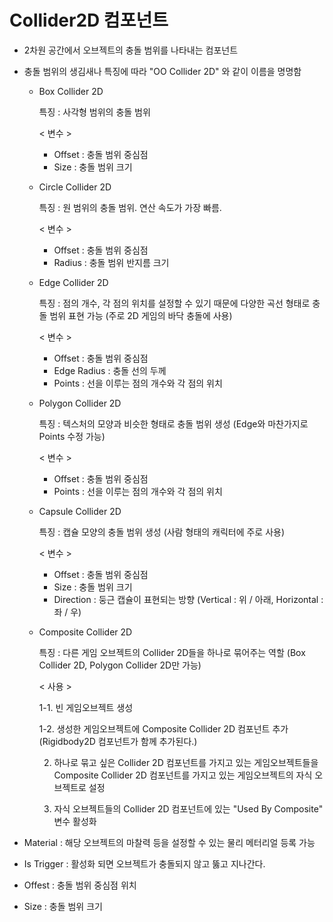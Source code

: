 # Collider2D 컴포넌트

- 2차원 공간에서 오브젝트의 충돌 범위를 나타내는 컴포넌트
- 충돌 범위의 생김새나 특징에 따라 "OO Collider 2D" 와 같이 이름을 명명함
    
    - Box Collider 2D
        
        특징 : 사각형 범위의 충돌 범위
        
        < 변수 >
        
        - Offset : 충돌 범위 중심점
        - Size : 충돌 범위 크기
    - Circle Collider 2D
        
        특징 : 원 범위의 충돌 범위. 연산 속도가 가장 빠름.
        
        < 변수 >
        
        - Offset : 충돌 범위 중심점
        - Radius : 충돌 범위 반지름 크기
    - Edge Collider 2D
        
        특징 : 점의 개수, 각 점의 위치를 설정할 수 있기 때문에 다양한 곡선 형태로 충돌 범위 표현 가능 (주로 2D 게임의 바닥 충돌에 사용)
        
        < 변수 >
        
        - Offset : 충돌 범위 중심점
        - Edge Radius : 충돌 선의 두께
        - Points : 선을 이루는 점의 개수와 각 점의 위치
    - Polygon Collider 2D
        
        특징 : 텍스처의 모양과 비슷한 형태로 충돌 범위 생성 (Edge와 마찬가지로 Points 수정 가능)
        
        < 변수 >
        
        - Offset : 충돌 범위 중심점
        - Points : 선을 이루는 점의 개수와 각 점의 위치
    - Capsule Collider 2D
        
        특징 : 캡슐 모양의 충돌 범위 생성 (사람 형태의 캐릭터에 주로 사용)
        
        < 변수 >
        
        - Offset : 충돌 범위 중심점
        - Size : 충돌 범위 크기
        - Direction : 둥근 캡슐이 표현되는 방향 (Vertical : 위 / 아래, Horizontal : 좌 / 우)
    - Composite Collider 2D
        
        특징 : 다른 게임 오브젝트의 Collider 2D들을 하나로 묶어주는 역할
        (Box Collider 2D, Polygon Collider 2D만 가능)
        
        < 사용 >
        
        1-1. 빈 게임오브젝트 생성
        
        1-2. 생성한 게임오브젝트에 Composite Collider 2D 컴포넌트 추가
        (Rigidbody2D 컴포넌트가 함께 추가된다.)
        
        2. 하나로 묶고 싶은 Collider 2D 컴포넌트를 가지고 있는 게임오브젝트들을 Composite Collider 2D 컴포넌트를 가지고 있는 게임오브젝트의 자식 오브젝트로 설정
        
        3. 자식 오브젝트들의 Collider 2D 컴포넌트에 있는 "Used By Composite" 변수 활성화
        

- Material : 해당 오브젝트의 마찰력 등을 설정할 수 있는 물리 메터리얼 등록 가능
- Is Trigger : 활성화 되면 오브젝트가 충돌되지 않고 뚫고 지나간다.
- Offest : 충돌 범위 중심점 위치
- Size : 충돌 범위 크기